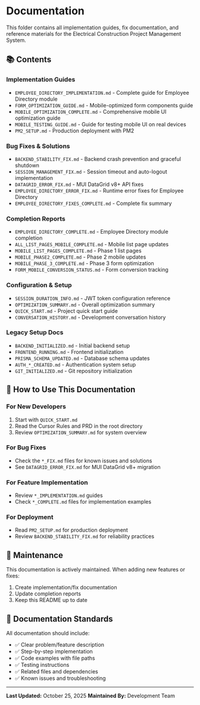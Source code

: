 # Documentation

This folder contains all implementation guides, fix documentation, and reference materials for the Electrical Construction Project Management System.

## 📚 Contents

### Implementation Guides
- `EMPLOYEE_DIRECTORY_IMPLEMENTATION.md` - Complete guide for Employee Directory module
- `FORM_OPTIMIZATION_GUIDE.md` - Mobile-optimized form components guide
- `MOBILE_OPTIMIZATION_COMPLETE.md` - Comprehensive mobile UI optimization guide
- `MOBILE_TESTING_GUIDE.md` - Guide for testing mobile UI on real devices
- `PM2_SETUP.md` - Production deployment with PM2

### Bug Fixes & Solutions
- `BACKEND_STABILITY_FIX.md` - Backend crash prevention and graceful shutdown
- `SESSION_MANAGEMENT_FIX.md` - Session timeout and auto-logout implementation
- `DATAGRID_ERROR_FIX.md` - MUI DataGrid v8+ API fixes
- `EMPLOYEE_DIRECTORY_ERROR_FIX.md` - Runtime error fixes for Employee Directory
- `EMPLOYEE_DIRECTORY_FIXES_COMPLETE.md` - Complete fix summary

### Completion Reports
- `EMPLOYEE_DIRECTORY_COMPLETE.md` - Employee Directory module completion
- `ALL_LIST_PAGES_MOBILE_COMPLETE.md` - Mobile list page updates
- `MOBILE_LIST_PAGES_COMPLETE.md` - Phase 1 list pages
- `MOBILE_PHASE2_COMPLETE.md` - Phase 2 mobile updates
- `MOBILE_PHASE_3_COMPLETE.md` - Phase 3 form optimization
- `FORM_MOBILE_CONVERSION_STATUS.md` - Form conversion tracking

### Configuration & Setup
- `SESSION_DURATION_INFO.md` - JWT token configuration reference
- `OPTIMIZATION_SUMMARY.md` - Overall optimization summary
- `QUICK_START.md` - Project quick start guide
- `CONVERSATION_HISTORY.md` - Development conversation history

### Legacy Setup Docs
- `BACKEND_INITIALIZED.md` - Initial backend setup
- `FRONTEND_RUNNING.md` - Frontend initialization
- `PRISMA_SCHEMA_UPDATED.md` - Database schema updates
- `AUTH_*_CREATED.md` - Authentication system setup
- `GIT_INITIALIZED.md` - Git repository initialization

## 📖 How to Use This Documentation

### For New Developers
1. Start with `QUICK_START.md`
2. Read the Cursor Rules and PRD in the root directory
3. Review `OPTIMIZATION_SUMMARY.md` for system overview

### For Bug Fixes
- Check the `*_FIX.md` files for known issues and solutions
- See `DATAGRID_ERROR_FIX.md` for MUI DataGrid v8+ migration

### For Feature Implementation
- Review `*_IMPLEMENTATION.md` guides
- Check `*_COMPLETE.md` files for implementation examples

### For Deployment
- Read `PM2_SETUP.md` for production deployment
- Review `BACKEND_STABILITY_FIX.md` for reliability practices

## 🔄 Maintenance

This documentation is actively maintained. When adding new features or fixes:
1. Create implementation/fix documentation
2. Update completion reports
3. Keep this README up to date

## 📝 Documentation Standards

All documentation should include:
- ✅ Clear problem/feature description
- ✅ Step-by-step implementation
- ✅ Code examples with file paths
- ✅ Testing instructions
- ✅ Related files and dependencies
- ✅ Known issues and troubleshooting

---

**Last Updated:** October 25, 2025
**Maintained By:** Development Team
